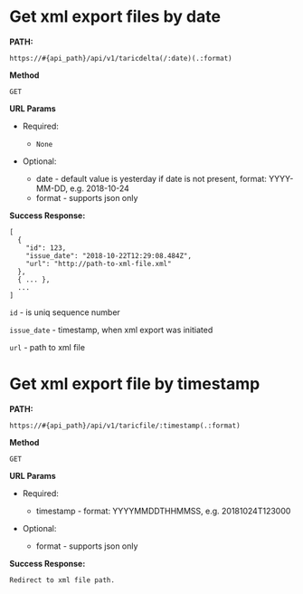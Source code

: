 # Get xml export files by date

**PATH:**

`https://#{api_path}/api/v1/taricdelta(/:date)(.:format)`

**Method**

`GET`

**URL Params**

* Required:
  * `None`

* Optional:
  * date - default value is yesterday if date is not present, format: YYYY-MM-DD, e.g. 2018-10-24
  * format - supports json only

**Success Response:**

```
[
  {
    "id": 123,
    "issue_date": "2018-10-22T12:29:08.484Z",
    "url": "http://path-to-xml-file.xml"
  }, 
  { ... },
  ...
]
```
`id` - is uniq sequence number

`issue_date` - timestamp, when xml export was initiated

`url` - path to xml file


# Get xml export file by timestamp

**PATH:**

`https://#{api_path}/api/v1/taricfile/:timestamp(.:format)`

**Method**

`GET`

**URL Params**

* Required:
  * timestamp - format: YYYYMMDDTHHMMSS, e.g. 20181024T123000

* Optional:
  * format - supports json only

**Success Response:**

```
Redirect to xml file path.
```

